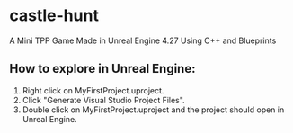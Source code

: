 
# castle-hunt
A Mini TPP Game Made in Unreal Engine 4.27 Using C++ and Blueprints


## How to explore in Unreal Engine:

 1. Right click on MyFirstProject.uproject.
 2. Click "Generate Visual Studio Project Files".
 3. Double click on MyFirstProject.uproject and the project should open in Unreal Engine.

